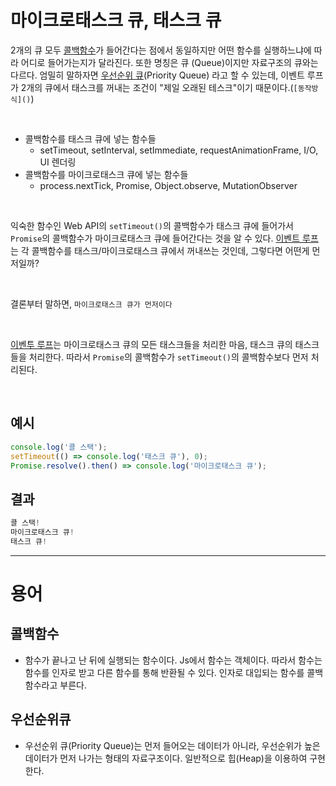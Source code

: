 # 마이크로태스크 큐, 태스크 큐

2개의 큐 모두 [콜백함수]()가 들어간다는 점에서 동일하지만 어떤 함수를 실행하느냐에 따라 어디로 들어가는지가 달라진다. 또한 명칭은 큐 (Queue)이지만 자료구조의 큐와는 다르다. 엄밀히 말하자면 [우선순위 큐]()(Priority Queue) 라고 할 수 있는데, 이벤트 루프가 2개의 큐에서 태스크를 꺼내는 조건이 "제일 오래된 테스크"이기 때문이다.(`[동작방식]()`)

<br>

- 콜백함수를 태스크 큐에 넣는 함수들
  - setTimeout, setInterval, setImmediate, requestAnimationFrame, I/O, UI 렌더링
- 콜백함수를 마이크로태스크 큐에 넣는 함수들
  - process.nextTick, Promise, Object.observe, MutationObserver

<br>

익숙한 함수인 Web API의 `setTimeout()`의 콜백함수가 태스크 큐에 들어가서 `Promise`의 콜백함수가 마이크로태스크 큐에 들어간다는 것을 알 수 있다. [이벤트 루프]()는 각 콜백함수를 태스크/마이크로태스크 큐에서 꺼내쓰는 것인데, 그렇다면 어떤게 먼저일까?

<br>

결론부터 말하면, `마이크로태스크 큐가 먼저이다`

<br>

[이벤투 루프]()는 마이크로태스크 큐의 모든 태스크들을 처리한 마음, 태스크 큐의 태스크들을 처리한다. 따라서 `Promise`의 콜백함수가 `setTimeout()`의 콜백함수보다 먼저 처리된다.

<br>

## 예시

```js
console.log('콜 스택');
setTimeout(() => console.log('태스크 큐'), 0);
Promise.resolve().then() => console.log('마이크로태스크 큐');
```

## 결과

```js
콜 스택!
마이크로태스크 큐!
태스크 큐!
```

---

# 용어

## 콜백함수

- 함수가 끝나고 난 뒤에 실행되는 함수이다. Js에서 함수는 객체이다. 따라서 함수는 함수를 인자로 받고 다른 함수를 통해 반환될 수 있다. 인자로 대입되는 함수를 콜백함수라고 부른다.

## 우선순위큐

- 우선순위 큐(Priority Queue)는 먼저 들어오는 데이터가 아니라, 우선순위가 높은 데이터가 먼저 나가는 형태의 자료구조이다. 일반적으로 힙(Heap)을 이용하여 구현한다.
